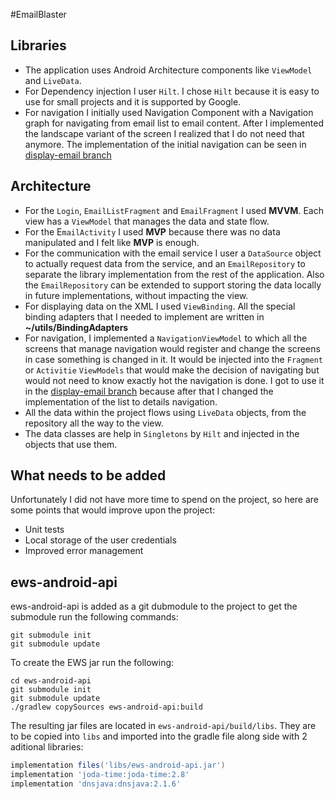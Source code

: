 #EmailBlaster

## Libraries

* The application uses Android Architecture components like `ViewModel` and `LiveData`.
* For Dependency injection I user `Hilt`. I chose `Hilt` because it is easy to use for small projects and it is supported by Google.
* For navigation I initially used Navigation Component with a Navigation graph for navigating from email list to email content.
After I implemented the landscape variant of the screen I realized that I do not need that anymore. The implementation of the initial navigation can be seen in [display-email branch](https://github.com/firtacosmingmail/emailblaster/tree/display-email)

## Architecture
* For the `Login`, `EmailListFragment` and `EmailFragment` I used **MVVM**. Each view has a `ViewModel` that manages the data and state flow.
* For the E`mailActivity` I used **MVP** because there was no data manipulated and I felt like **MVP** is enough.
* For the communication with the email service I user a `DataSource` object to actually request data from the service, and an `EmailRepository` to separate the library implementation from the rest of the application.
Also the `EmailRepository` can be extended to support storing the data locally in future implementations, without impacting the view.
* For displaying data on the XML I used `ViewBinding`. All the special binding adapters that I needed to implement are written in **~/utils/BindingAdapters**
* For navigation, I implemented a `NavigationViewModel` to which all the screens that manage navigation would register and change the screens in case something is changed in it. 
It would be injected into the `Fragment` or `Activitie` `ViewModels` that would make the decision of navigating but would not need to know exactly hot the navigation is done.
I got to use it in the [display-email branch](https://github.com/firtacosmingmail/emailblaster/tree/display-email) because after that I changed the implementation of the list to details navigation.
* All the data within the project flows using `LiveData` objects, from the repository all the way to the view.
* The data classes are help in `Singletons` by `Hilt` and injected in the objects that use them.
  
## What needs to be added

Unfortunately I did not have more time to spend on the project, so here are some points that would improve upon the project:
* Unit tests 
* Local storage of the user credentials
* Improved error management

## ews-android-api
ews-android-api is added as a git dubmodule to the project
to get the submodule run the following commands:
```
git submodule init
git submodule update
```

To create the EWS jar run the following:
```
cd ews-android-api
git submodule init
git submodule update
./gradlew copySources ews-android-api:build
```

The resulting jar files are located in `ews-android-api/build/libs`. They are to be copied into `libs` and imported into the gradle file along side with 2 aditional libraries:
```groovy
implementation files('libs/ews-android-api.jar')
implementation 'joda-time:joda-time:2.8'
implementation 'dnsjava:dnsjava:2.1.6'
```